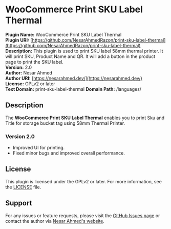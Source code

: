 # WooCommerce Print SKU Label Thermal

**Plugin Name:** WooCommerce Print SKU Label Thermal  
**Plugin URI:** [https://github.com/NesarAhmedRazon/print-sku-label-thermal](https://github.com/NesarAhmedRazon/print-sku-label-thermal)  
**Description:** This plugin is used to print SKU label 58mm thermal printer. It will print SKU, Product Name and QR. It will add a button in the product page to print the SKU label.  
**Version:** 2.0  
**Author:** Nesar Ahmed  
**Author URI:** [https://nesarahmed.dev/](https://nesarahmed.dev/)  
**License:** GPLv2 or later  
**Text Domain:** print-sku-label-thermal
**Domain Path:** /languages/

## Description

The **WooCommerce Print SKU Label Thermal** enables you to print Sku and Title for storage bucket tag using 58mm Thermal Printer.  

### Version 2.0

- Improved UI for printing.
- Fixed minor bugs and improved overall performance.

## License

This plugin is licensed under the GPLv2 or later. For more information, see the [LICENSE](LICENSE) file.

## Support

For any issues or feature requests, please visit the [GitHub Issues page](https://github.com/NesarAhmedRazon/print-sku-label-thermal/issues) or contact the author via [Nesar Ahmed's website](https://nesarahmed.dev/).
